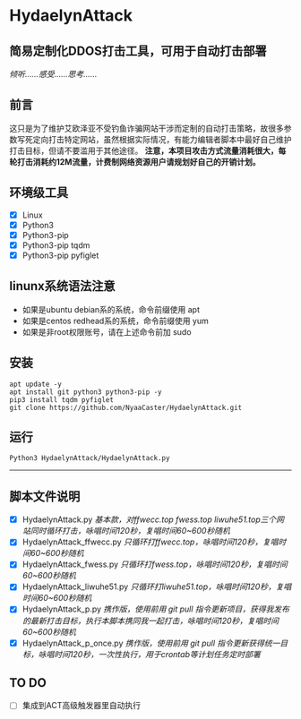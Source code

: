 # HydaelynAttack
## 简易定制化DDOS打击工具，可用于自动打击部署

*倾听……感受……思考……*

## 前言

这只是为了维护艾欧泽亚不受钓鱼诈骗网站干涉而定制的自动打击策略，故很多参数写死定向打击特定网站，虽然根据实际情况，有能力编辑者脚本中最好自己维护打击目标，但请不要滥用于其他途径。
**注意，本项目攻击方式流量消耗很大，每轮打击消耗约12M流量，计费制网络资源用户请规划好自己的开销计划。**

## 环境级工具

- [x] Linux
- [x] Python3
- [x] Python3-pip
- [x] Python3-pip tqdm
- [x] Python3-pip pyfiglet

## linunx系统语法注意
- 如果是ubuntu debian系的系统，命令前缀使用 apt
- 如果是centos redhead系的系统，命令前缀使用 yum
- 如果是非root权限账号，请在上述命令前加 sudo

## 安装
```shell
apt update -y
apt install git python3 python3-pip -y
pip3 install tqdm pyfiglet
git clone https://github.com/NyaaCaster/HydaelynAttack.git
```

## 运行
```shell
Python3 HydaelynAttack/HydaelynAttack.py
```
------
## 脚本文件说明
- [x] HydaelynAttack.py *基本款，对ffwecc.top fwess.top liwuhe51.top三个网站同时循环打击，咏唱时间120秒，复唱时间60~600秒随机*
- [x] HydaelynAttack_ffwecc.py *只循环打ffwecc.top，咏唱时间120秒，复唱时间60~600秒随机*
- [x] HydaelynAttack_fwess.py *只循环打fwess.top，咏唱时间120秒，复唱时间60~600秒随机*
- [x] HydaelynAttack_liwuhe51.py *只循环打liwuhe51.top，咏唱时间120秒，复唱时间60~600秒随机*
- [x] HydaelynAttack_p.py *携作版，使用前用 git pull 指令更新项目，获得我发布的最新打击目标，执行本脚本携同我一起打击，咏唱时间120秒，复唱时间60~600秒随机*
- [x] HydaelynAttack_p_once.py *携作版，使用前用 git pull 指令更新获得统一目标，咏唱时间120秒，一次性执行，用于crontab等计划任务定时部署*

## TO DO
- [ ] 集成到ACT高级触发器里自动执行
